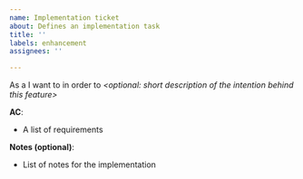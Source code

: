 ```yaml
---
name: Implementation ticket
about: Defines an implementation task
title: ''
labels: enhancement
assignees: ''

---
```


As a *<specify user group>* I want to *<short description>* in order to *<optional: short description of the intention behind this feature>* 

**AC**:
- A list of requirements

**Notes (optional)**:
- List of notes for the implementation
